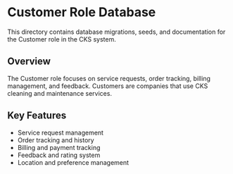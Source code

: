 # Customer Role Database

This directory contains database migrations, seeds, and documentation for the Customer role in the CKS system.

## Overview

The Customer role focuses on service requests, order tracking, billing management, and feedback. Customers are companies that use CKS cleaning and maintenance services.

## Key Features

- Service request management
- Order tracking and history
- Billing and payment tracking
- Feedback and rating system
- Location and preference management
